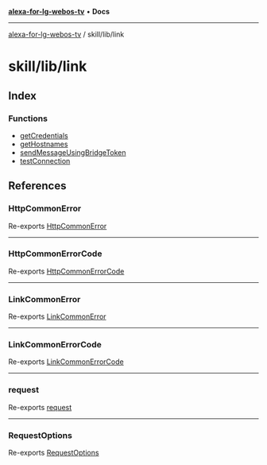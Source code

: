 [**alexa-for-lg-webos-tv**](../../../README.md) • **Docs**

***

[alexa-for-lg-webos-tv](../../../modules.md) / skill/lib/link

# skill/lib/link

## Index

### Functions

- [getCredentials](functions/getCredentials.md)
- [getHostnames](functions/getHostnames.md)
- [sendMessageUsingBridgeToken](functions/sendMessageUsingBridgeToken.md)
- [testConnection](functions/testConnection.md)

## References

### HttpCommonError

Re-exports [HttpCommonError](http-common-error/classes/HttpCommonError.md)

***

### HttpCommonErrorCode

Re-exports [HttpCommonErrorCode](http-common-error/type-aliases/HttpCommonErrorCode.md)

***

### LinkCommonError

Re-exports [LinkCommonError](link-common-error/classes/LinkCommonError.md)

***

### LinkCommonErrorCode

Re-exports [LinkCommonErrorCode](link-common-error/type-aliases/LinkCommonErrorCode.md)

***

### request

Re-exports [request](request/functions/request.md)

***

### RequestOptions

Re-exports [RequestOptions](request/interfaces/RequestOptions.md)
